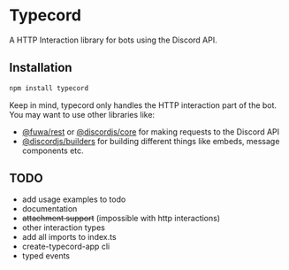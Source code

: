 # Typecord
A HTTP Interaction library for bots using the Discord API.

## Installation
```bash
npm install typecord
```
Keep in mind, typecord only handles the HTTP interaction part of the bot. You may want to use other libraries like:
- [@fuwa/rest](https://npmjs.com/package/@fuwa/rest) or [@discordjs/core](https://npmjs.com/package/@discordjs/core) for making requests to the Discord API
- [@discordjs/builders](https://npmjs.com/package/@discordjs/builders) for building different things like embeds, message components etc.
## TODO
- add usage examples to todo
- documentation
- ~~attachment support~~ (impossible with http interactions)
- other interaction types
- add all imports to index.ts
- create-typecord-app cli
- typed events
